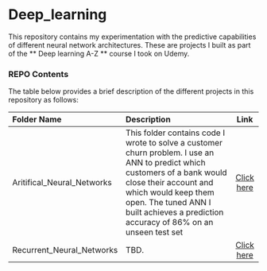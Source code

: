 # Deep_learning

This repository contains my experimentation with the predictive capabilities of different neural network architectures. These are projects I built as part of the ** Deep learning A-Z ** course I took on Udemy.

### REPO Contents
The table below provides a brief description of the different projects in this repository as follows: 


Folder Name | Description | Link
:------------ | :------------------------ | :----------------------------------:
Aritifical_Neural_Networks | This folder contains code I wrote to solve a customer churn problem. I use an ANN to predict which customers of a bank would close their account and which would keep them open. The tuned ANN I built achieves a prediction accuracy of 86% on an unseen test set| [Click here](https://github.com/navysealtf9k/Deep_learning/tree/master/Artificial_Neural_Networks)
Recurrent_Neural_Networks| TBD.| [Click here](https://github.com/navysealtf9k/Deep_learning/tree/master/Recurrent_Neural_Networks)
